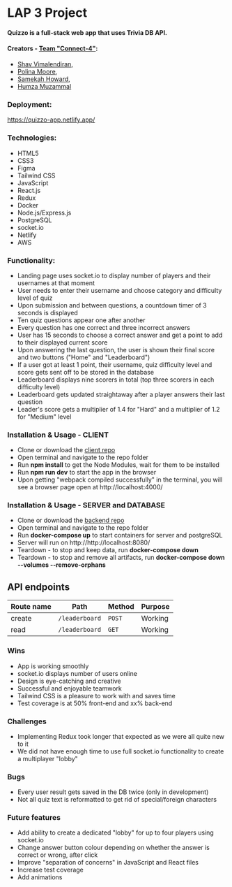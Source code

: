 # LAP 3 Project

#### Quizzo is a full-stack web app that uses Trivia DB API.

#### Creators - [Team "Connect-4"](https://github.com/Team-Connect-4):
- [Shav Vimalendiran](https://github.com/Shavvimal),
- [Polina Moore](https://github.com/Poligera),
- [Samekah Howard](https://github.com/Samekah),
- [Humza Muzammal](https://github.com/humza1997)


### Deployment:

https://quizzo-app.netlify.app/


### Technologies:

- HTML5
- CSS3
- Figma
- Tailwind CSS
- JavaScript
- React.js
- Redux
- Docker
- Node.js/Express.js
- PostgreSQL
- socket.io
- Netlify
- AWS

### Functionality:

- Landing page uses socket.io to display number of players and their usernames at that moment
- User needs to enter their username and choose category and difficulty level of quiz
- Upon submission and between questions, a countdown timer of 3 seconds is displayed
- Ten quiz questions appear one after another
- Every question has one correct and three incorrect answers
- User has 15 seconds to choose a correct answer and get a point to add to their displayed current score
- Upon answering the last question, the user is shown their final score and two buttons ("Home" and "Leaderboard")
- If a user got at least 1 point, their username, quiz difficulty level and score gets sent off to be stored in the database
- Leaderboard displays nine scorers in total (top three scorers in each difficulty level)
- Leaderboard gets updated straightaway after a player answers their last question
- Leader's score gets a multiplier of 1.4 for "Hard" and a multiplier of 1.2 for "Medium" level


### Installation & Usage - CLIENT

- Clone or download the [client repo](https://github.com/Team-Connect-4/client)
- Open terminal and navigate to the repo folder
- Run **npm install** to get the Node Modules, wait for them to be installed
- Run **npm run dev** to start the app in the browser
- Upon getting "webpack compiled successfully" in the terminal, you will see a browser page open at http://localhost:4000/


### Installation & Usage - SERVER and DATABASE

- Clone or download the [backend repo](https://github.com/Team-Connect-4/LAP3_Backend)
- Open terminal and navigate to the repo folder
- Run **docker-compose up** to start containers for server and postgreSQL
- Server will run on http://http://localhost:8080/
- Teardown - to stop and keep data, run **docker-compose down**
- Teardown - to stop and remove all artifacts, run **docker-compose down --volumes --remove-orphans**


## API endpoints

| Route name | Path                                   | Method        | Purpose |
| ---------- | ---------------------------------------| ------------- | ------- |
| create     | `/leaderboard`                         | `POST`        | Working |
| read       | `/leaderboard`                         | `GET`         | Working |


### Wins

- App is working smoothly
- socket.io displays number of users online
- Design is eye-catching and creative
- Successful and enjoyable teamwork
- Tailwind CSS is a pleasure to work with and saves time
- Test coverage is at 50% front-end and xx% back-end


### Challenges

- Implementing Redux took longer that expected as we were all quite new to it
- We did not have enough time to use full socket.io functionality to create a multiplayer "lobby"


### Bugs

- Every user result gets saved in the DB twice (only in development)
- Not all quiz text is reformatted to get rid of special/foreign characters


### Future features

- Add ability to create a dedicated "lobby" for up to four players using socket.io
- Change answer button colour depending on whether the answer is correct or wrong, after click
- Improve "separation of concerns" in JavaScript and React files
- Increase test coverage
- Add animations
